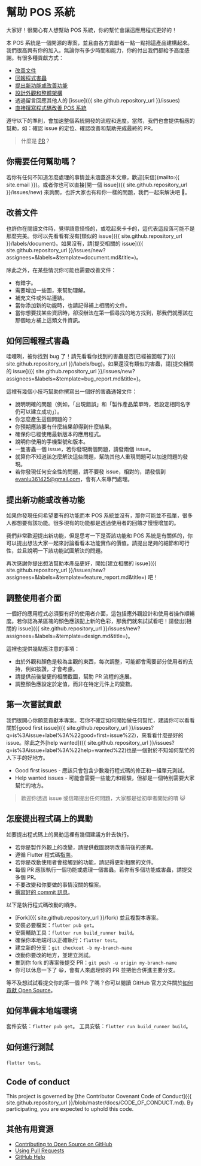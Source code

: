 # 幫助 POS 系統

大家好！很開心有人想幫助 POS 系統，你的幫忙會讓這應用程式更好的！

本 POS 系統是一個開源的專案，並且由各方貢獻者一點一點把這產品建構起來。我們很高興有你的加入。無論你有多少時間和能力，你的付出我們都給予高度感謝。有很多種貢獻方式：

- [改善文件](#改善文件)
- [回報程式害蟲](#如何回報程式害蟲)
- [提出新功能或改善功能](#提出新功能或改善功能)
- [設計外觀和整體架構](#調整使用者介面)
- 透過留言回應其他人的 [issue]({{ site.github.repository_url }}/issues)
- [直接撰寫程式碼改善 POS 系統](#怎麼提出程式碼上的異動)

遵守以下的準則，會加速整個系統開發的流程和進度。當然，我們也會提供相應的幫助，如：確認 issue 的定位、確認改善和幫助完成最終的 PR。

> 什麼是 [PR](https://gitbook.tw/chapters/github/pull-request.html)？

## 你需要任何幫助嗎？

若你有任何不知道怎麼處理的事情並未涵蓋進本文章，歡迎[來信](mailto:{{ site.email }})。或者你也可以直接[開一個 issue]({{ site.github.repository_url }}/issues/new) 來詢問，也許大家也有和你一樣的問題，我們一起來解決吧 😬。

## 改善文件

也許你在閱讀文件時，覺得語意怪怪的，或唸起來卡卡的，這代表這段落可能不是那麼完美。你可以先看看有沒有[類似的 issue]({{ site.github.repository_url }}/labels/document)。如果沒有，請[提交相關的 issue]({{ site.github.repository_url }}/issues/new?assignees=&labels=&template=document.md&title=)。

除此之外，在某些情況你可能也需要改善文件：

- 有錯字。
- 需要增加一些圖，來幫助理解。
- 補充文件或外站連結。
- 當你添加新的功能時，也請記得補上相關的文件。
- 當你想要找某些資訊時，卻沒辦法在第一個尋找的地方找到，那我們就應該在那個地方補上這類文件資訊。

## 如何回報程式害蟲

哇哩咧，被你找到 bug 了！請先看看你找到的害蟲是否[已經被回報了]({{ site.github.repository_url }}/labels/bug)。如果還沒有類似的害蟲，請[提交相關的 issue]({{ site.github.repository_url }}/issues/new?assignees=&labels=&template=bug_report.md&title=)。

這裡有幾個小技巧幫助你撰寫出一個好的害蟲通報文件：

- 說明明確的問題（例如，「出現錯誤」和「製作產品菜單時，若設定相同名字仍可以建立成功」）。
- 你怎麼產生這個問題的？
- 你預期應該要有什麼結果卻得到什麼結果。
- 確保你已經使用最新版本的應用程式。
- 說明你使用的手機型號和版本。
- 一隻害蟲一個 issue，若你發現兩個問題，請發兩個 issue。
- 就算你不知道該怎麼解決這些問題，幫助其他人重現問題可以加速問題的發現。
- 若你發現任何安全性的問題，請不要發 issue，相對的，請發信到 evanlu361425@gmail.com，會有人來專門處理。

## 提出新功能或改善功能

如果你發現任何希望要有的功能而本 POS 系統並沒有，那你可能並不孤單，很多人都想要有該功能。很多現有的功能都是透過使用者的回饋才慢慢增加的。

我們非常歡迎提出新功能，但是思考一下是否該功能和 POS 系統是有關係的，你可以提出想法大家一起來討論看看本功能實作的價值。請提出足夠的細節和可行性，並且說明一下該功能試圖解決的問題。

再次感謝你提出想法幫助本產品更好，開始[建立相關的 issue]({{ site.github.repository_url }}/issues/new?assignees=&labels=&template=feature_report.md&title=) 吧！

## 調整使用者介面

一個好的應用程式必須要有好的使用者介面，這包括應外觀設計和使用者操作順暢度。若你認為某區塊的顏色應該配上新的色彩，那我們就來試試看吧！請發出[相關的 issue]({{ site.github.repository_url }}/issues/new?assignees=&labels=&template=design.md&title=)。

這裡也提供幾點應注意的事項：

- 由於外觀和顏色是較為主觀的東西，每次調整，可能都會需要部分使用者的支持，例如按讚，才會考慮。
- 請提供前後變更的相關截圖，幫助 PR 流程的進展。
- 調整顏色應設定於定值，而非在特定元件上的變數。

## 第一次嘗試貢獻

我們很開心你願意貢獻本專案。若你不確定如何開始做任何幫忙，建議你可以看看關於[good first issue]({{ site.github.repository_url }}/issues?q=is%3Aissue+label%3A%22good+first+issue%22)，來看看什麼是好的 issue。除此之外[help wanted]({{ site.github.repository_url }}/issues?q=is%3Aissue+label%3A%22help+wanted%22)也是一個對於不知如何幫忙的人下手的好地方。

- Good first issues - 應該只會包含少數幾行程式碼的修正和一組單元測試。
- Help wanted issues - 可能會需要一些能力和經驗，但卻是一個特別需要大家幫忙的地方。

> 歡迎你透過 issue 或信箱提出任何問題，大家都是從初學者開始的唷 😺

## 怎麼提出程式碼上的異動

如要提出程式碼上的異動這裡有幾個建議方針去執行。

- 若你是製作外觀上的改變，請提供截圖說明改善前後的差異。
- 遵循 Flutter 程式碼[指南](https://github.com/flutter/flutter/wiki/Style-guide-for-Flutter-repo)。
- 若你是改動使用者會接觸到的功能，請記得更新相關的文件。
- 每個 PR 應該執行一個功能或處理一個害蟲。若你有多個功能或害蟲，請提交多個 PR。
- 不要改變和你要做的事情沒關的檔案。
- [撰寫好的 commit 訊息](https://tbaggery.com/2008/04/19/a-note-about-git-commit-messages.html)。

以下是執行程式碼改動的順序。

- [Fork]({{ site.github.repository_url }}/fork) 並且複製本專案。
- 安裝必要檔案：`flutter pub get`。
- 安裝輔助工具：`flutter run build_runner build`。
- 確保你本地端可以正確執行：`flutter test`。
- 建立新的分支：`git checkout -b my-branch-name`
- 改動你要改的地方，並建立測試。
- 推到你 fork 的專案後提交 PR：`git push -u origin my-branch-name`
- 你可以休息一下了 😆，會有人來處理你的 PR 並把他合併進主要分支。

等不及想試試看提交你的第一個 PR 了嗎？你可以閱讀 GitHub 官方文件關於[如何貢獻 Open Source](https://egghead.io/series/how-to-contribute-to-an-open-source-project-on-github)。

## 如何準備本地端環境

套件安裝：`flutter pub get`。
工具安裝：`flutter run build_runner build`。

## 如何進行測試

`flutter test`。

## Code of conduct

This project is governed by [the Contributor Covenant Code of Conduct]({{ site.github.repository_url }}/blob/master/docs/CODE_OF_CONDUCT.md). By participating, you are expected to uphold this code.

## 其他有用資源

- [Contributing to Open Source on GitHub](https://guides.github.com/activities/contributing-to-open-source/)
- [Using Pull Requests](https://help.github.com/articles/using-pull-requests/)
- [GitHub Help](https://help.github.com)
